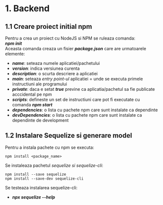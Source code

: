 # 1. Backend

## 1.1 Creare proiect initial npm 
Pentru a crea un proiect cu NodeJS si NPM se ruleaza comanda: <br />
***npm init*** <br />
Aceasta comanda creaza un fisier **_package.json_**  care are urmatoarele elemente:
- **_name_**: seteaza numele aplicatiei/pachetului
- **_version_**: indica versiunea curenta
- **_description_**: o scurta descriere a aplicatiei
- **_main_**: seteaza *entry point-ul* aplicatiei = unde se executa primele instructiuni ale programului
- **_private_**: daca e setat **_true_** previne ca aplicatia/pachetul sa fie publicate acccidental pe npm
- **_scripts_**: defineste un set de instructiuni care pot fi executate cu comanda **_npm start_**
- **_dependencies_**: o lista cu pachete npm care sunt instalate ca dependinte
- **_devDependencies_**: o lista cu pachete npm care sunt instalate ca dependinte de development


## 1.2 Instalare Sequelize si generare model
Pentru  a instala pachete cu npm se executa: 
```node
npm install <package_name>
```
Se instaleaza pachetul *sequelize si sequelize-cli*:
```node
npm install --save sequelize
npm install --save-dev sequelize-cli
```
Se testeaza instalarea sequelize-cli:
- ***npx sequelize --help***
